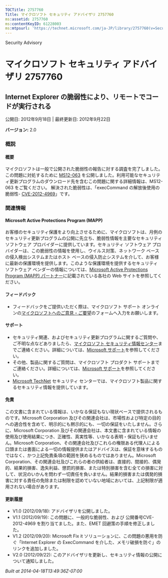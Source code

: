 ```yaml
---
TOCTitle: 2757760
Title: マイクロソフト セキュリティ アドバイザリ 2757760
ms:assetid: 2757760
ms:contentKeyID: 61228003
ms:mtpsurl: 'https://technet.microsoft.com/ja-JP/library/2757760(v=Security.10)'
---
```


Security Advisory

マイクロソフト セキュリティ アドバイザリ 2757760
================================================

Internet Explorer の脆弱性により、リモートでコードが実行される
--------------------------------------------------------------

公開日: 2012年9月18日 | 最終更新日: 2012年9月22日

**バージョン:** 2.0

### 概説

#### 概要

マイクロソフトは一般で公開された脆弱性の報告に対する調査を完了しました。この問題に対処するために [MS12-063](https://go.microsoft.com/fwlink/?linkid=255505) を公開しました。利用可能なセキュリティ更新プログラムのダウンロード先を含むこの問題に関する詳細情報は、MS12-063 をご覧ください。 解決された脆弱性は、「execCommand の解放後使用の脆弱性- [CVE-2012-4969](https://www.cve.mitre.org/cgi-bin/cvename.cgi?name=cve-2012-4969)」です。

### 関連情報

#### Microsoft Active Protections Program (MAPP)

お客様のセキュリティ保護をより向上させるために、マイクロソフトは、月例のセキュリティ更新プログラムの公開に先立ち、脆弱性情報を主要なセキュリティ ソフトウェア プロバイダーに提供しています。セキュリティ ソフトウェア プロバイダーは、この脆弱性の情報を使用し、ウイルス対策、ネットワーク ベースの侵入検出システムまたはホスト ベースの侵入防止システムを介して、お客様に最新の保護環境を提供します。このような保護環境を提供するセキュリティ ソフトウェア ベンダーの情報については、[Microsoft Active Protections Program (MAPP) パートナー](https://go.microsoft.com/fwlink/?linkid=215201)に記載されている各社の Web サイトを参照してください。

#### フィードバック

-   フィードバックをご提供いただく際は、マイクロソフト サポート オンラインの[マイクロソフトへのご意見・ご要望](https://support.microsoft.com/contactus/emailcontact.aspx?scid=sw;ja;1424&ws=technet&sd=tech)のフォームへ入力をお願いします。

#### サポート

-   セキュリティ関連、およびセキュリティ更新プログラムに関するご質問や、ご不明な点などありましたら、[マイクロソフト セキュリティ情報センター](https://go.microsoft.com/fwlink/?linkid=21131)までご連絡ください。詳細については、[Microsoft サポート](https://support.microsoft.com/)を参照してください。
-   その他、製品に関するご質問は、マイクロソフト プロダクト サポートまでご連絡ください。詳細については、[Microsoft サポート](https://go.microsoft.com/fwlink/?linkid=21155)を参照してください。
-   [Microsoft TechNet](https://go.microsoft.com/fwlink/?linkid=21132) セキュリティ センターでは、マイクロソフト製品に関するセキュリティ情報を提供しています。

#### 免責

この文書に含まれている情報は、いかなる保証もない現状ベースで提供されるものです。Microsoft Corporation 及びその関連会社は、市場性および特定の目的への適合性を含めて、明示的にも黙示的にも、一切の保証をいたしません。さらに、Microsoft Corporation 及びその関連会社は、本文書に含まれている情報の使用及び使用結果につき、正確性、真実性等、いかなる表明・保証も行いません。Microsoft Corporation、その関連会社及びこれらの権限ある代理人による口頭または書面による一切の情報提供またはアドバイスは、保証を意味するものではなく、かつ上記免責条項の範囲を狭めるものではありません。Microsoft Corporation、その関連会社及びこれらの者の供給者は、直接的、間接的、偶発的、結果的損害、逸失利益、懲罰的損害、または特別損害を含む全ての損害に対して、状況のいかんを問わず一切責任を負いません。結果的損害または偶発的損害に対する責任の免除または制限を認めていない地域においては、上記制限が適用されない場合があります。

#### 更新履歴

-   V1.0 (2012/09/18): アドバイザリを公開しました。
-   V1.1 (2012/09/19): この問題に、一般的な脆弱性、および 公開番号CVE-2012-4969 を割り当てました。また、EMET 回避策の手順を修正しました。
-   V1.2 (2012/09/20): Microsoft Fix it ソリューションに、この問題の悪用を防ぐ「Internet Explorer の ExecCommand を介した、メモリ破損を防ぐ」のリンクを追加しました。
-   V2.0 (2012/09/22): このアドバイザリを更新し、セキュリティ情報の公開について通知しました。

*Built at 2014-04-18T13:49:36Z-07:00*
